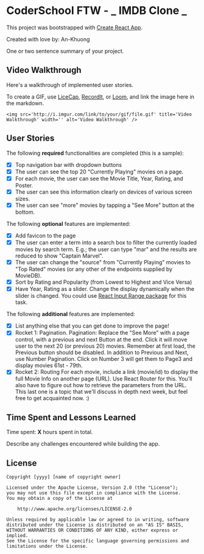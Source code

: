 # CoderSchool FTW - _ IMDB Clone _

This project was bootstrapped with [Create React App](https://github.com/facebook/create-react-app).

Created with love by: An-Khuong

One or two sentence summary of your project.

## Video Walkthrough

Here's a walkthrough of implemented user stories.

To create a GIF, use [LiceCap](http://www.cockos.com/licecap/), [RecordIt](http://www.recordit.co), or [Loom](http://www.useloom.com), and link the image here in the markdown.

```
<img src='http://i.imgur.com/link/to/your/gif/file.gif' title='Video Walkthrough' width='' alt='Video Walkthrough' />
```

## User Stories

The following **required** functionalities are completed (this is a sample):

- [x] Top navigation bar with dropdown buttons
- [x] The user can see the top 20 "Currently Playing" movies on a page.
- [x] For each movie, the user can see the Movie Title, Year, Rating, and Poster.
- [x] The user can see this information clearly on devices of various screen sizes.
- [x] The user can see "more" movies by tapping a "See More" button at the bottom.

The following **optional** features are implemented:

- [x] Add favicon to the page
- [x] The user can enter a term into a search box to filter the currently loaded movies by search term. E.g.; the user can type "mar" and the results are reduced to show "Captain Marvel".
- [x] The user can change the "source" from "Currently Playing" movies to "Top Rated" movies (or any other of the endpoints supplied by MovieDB).
- [x] Sort by Rating and Popularity (from Lowest to Highest and Vice Versa)
- [x] Have Year, Rating as a slider. Change the display dynamically when the slider is changed. You could use [React Input Range package](https://www.npmjs.com/package/react-input-range) for this task.

The following **additional** features are implemented:

- [x] List anything else that you can get done to improve the page!
- [x] Rocket 1: Pagination.
      Pagination: Replace the "See More" with a page control, with a previous and next Button at the end. Click it will move user to the next 20 (or previous 20) movies. Remember at first load, the Previous button should be disabled.
      In addition to Previous and Next, use Number Pagination. Click on Number 3 will get them to Page3 and display movies 61st - 79th.
- [x] Rocket 2: Routing
      For each movie, include a link (movie/id) to display the full Movie Info on another page (URL). Use React Router for this. You'll also have to figure out how to retrieve the parameters from the URL.
      This last one is a topic that we'll discuss in depth next week, but feel free to get acquainted now. :)

## Time Spent and Lessons Learned

Time spent: **X** hours spent in total.

Describe any challenges encountered while building the app.

## License

    Copyright [yyyy] [name of copyright owner]

    Licensed under the Apache License, Version 2.0 (the "License");
    you may not use this file except in compliance with the License.
    You may obtain a copy of the License at

        http://www.apache.org/licenses/LICENSE-2.0

    Unless required by applicable law or agreed to in writing, software
    distributed under the License is distributed on an "AS IS" BASIS,
    WITHOUT WARRANTIES OR CONDITIONS OF ANY KIND, either express or implied.
    See the License for the specific language governing permissions and
    limitations under the License.
